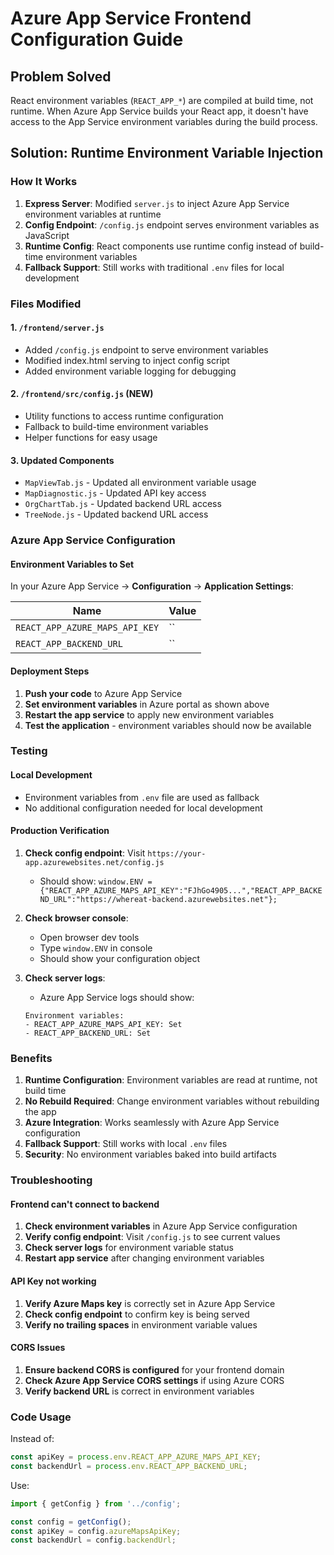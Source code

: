 # Azure App Service Frontend Configuration Guide

## Problem Solved
React environment variables (`REACT_APP_*`) are compiled at build time, not runtime. When Azure App Service builds your React app, it doesn't have access to the App Service environment variables during the build process.

## Solution: Runtime Environment Variable Injection

### How It Works
1. **Express Server**: Modified `server.js` to inject Azure App Service environment variables at runtime
2. **Config Endpoint**: `/config.js` endpoint serves environment variables as JavaScript
3. **Runtime Config**: React components use runtime config instead of build-time environment variables
4. **Fallback Support**: Still works with traditional `.env` files for local development

### Files Modified

#### 1. `/frontend/server.js`
- Added `/config.js` endpoint to serve environment variables
- Modified index.html serving to inject config script
- Added environment variable logging for debugging

#### 2. `/frontend/src/config.js` (NEW)
- Utility functions to access runtime configuration
- Fallback to build-time environment variables
- Helper functions for easy usage

#### 3. Updated Components
- `MapViewTab.js` - Updated all environment variable usage
- `MapDiagnostic.js` - Updated API key access
- `OrgChartTab.js` - Updated backend URL access  
- `TreeNode.js` - Updated backend URL access

### Azure App Service Configuration

#### Environment Variables to Set
In your Azure App Service → **Configuration** → **Application Settings**:

| Name | Value |
|------|-------|
| `REACT_APP_AZURE_MAPS_API_KEY` | `` |
| `REACT_APP_BACKEND_URL` | `` |

#### Deployment Steps
1. **Push your code** to Azure App Service
2. **Set environment variables** in Azure portal as shown above
3. **Restart the app service** to apply new environment variables
4. **Test the application** - environment variables should now be available

### Testing

#### Local Development
- Environment variables from `.env` file are used as fallback
- No additional configuration needed for local development

#### Production Verification
1. **Check config endpoint**: Visit `https://your-app.azurewebsites.net/config.js`
   - Should show: `window.ENV = {"REACT_APP_AZURE_MAPS_API_KEY":"FJhGo4905...","REACT_APP_BACKEND_URL":"https://whereat-backend.azurewebsites.net"};`

2. **Check browser console**: 
   - Open browser dev tools
   - Type `window.ENV` in console
   - Should show your configuration object

3. **Check server logs**:
   - Azure App Service logs should show:
   ```
   Environment variables:
   - REACT_APP_AZURE_MAPS_API_KEY: Set
   - REACT_APP_BACKEND_URL: Set
   ```

### Benefits

1. **Runtime Configuration**: Environment variables are read at runtime, not build time
2. **No Rebuild Required**: Change environment variables without rebuilding the app
3. **Azure Integration**: Works seamlessly with Azure App Service configuration
4. **Fallback Support**: Still works with local `.env` files
5. **Security**: No environment variables baked into build artifacts

### Troubleshooting

#### Frontend can't connect to backend
1. **Check environment variables** in Azure App Service configuration
2. **Verify config endpoint**: Visit `/config.js` to see current values
3. **Check server logs** for environment variable status
4. **Restart app service** after changing environment variables

#### API Key not working
1. **Verify Azure Maps key** is correctly set in Azure App Service
2. **Check config endpoint** to confirm key is being served
3. **Verify no trailing spaces** in environment variable values

#### CORS Issues
1. **Ensure backend CORS is configured** for your frontend domain
2. **Check Azure App Service CORS settings** if using Azure CORS
3. **Verify backend URL** is correct in environment variables

### Code Usage

Instead of:
```javascript
const apiKey = process.env.REACT_APP_AZURE_MAPS_API_KEY;
const backendUrl = process.env.REACT_APP_BACKEND_URL;
```

Use:
```javascript
import { getConfig } from '../config';

const config = getConfig();
const apiKey = config.azureMapsApiKey;
const backendUrl = config.backendUrl;
```
